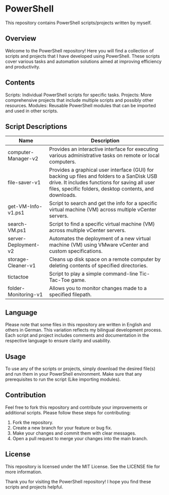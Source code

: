 # PowerShell
This repository contains PowerShell scripts/projects written by myself.

## Overview
Welcome to the PowerShell repository! Here you will find a collection of scripts and projects that I have developed using PowerShell. These scripts cover various tasks and automation solutions aimed at improving efficiency and productivity.

## Contents
Scripts: Individual PowerShell scripts for specific tasks.
Projects: More comprehensive projects that include multiple scripts and possibly other resources.
Modules: Reusable PowerShell modules that can be imported and used in other scripts.

## Script Descriptions

|         Name         |      Description     |
| -------------------- | -------------------- |
| computer-Manager-v2  | Provides an interactive interface for executing various administrative tasks on remote or local computers.  |
| file-saver-v1        | Provides a graphical user interface (GUI) for backing up files and folders to a SanDisk USB drive. It includes functions for saving all user files, specific folders, desktop contents, and downloads.  |
| get-VM-Info-v1.ps1   | Script to search and get the info for a specific virtual machine (VM) across multiple vCenter servers. |
| search-VM.ps1        | Script to find a specific virtual machine (VM) across multiple vCenter servers. |
| server-Deployment-v2 | Automates the deployment of a new virtual machine (VM) using VMware vCenter and custom specifications. |
| storage-Cleaner-v1   | Cleans up disk space on a remote computer by deleting contents of specified directories. |
| tictactoe            | Script to play a simple command-line Tic-Tac-Toe game.|
| folder-Monitoring-v1 | Allows you to monitor changes made to a specified filepath. |

## Language
Please note that some files in this repository are written in English and others in German. This variation reflects my bilingual development process. Each script and project includes comments and documentation in the respective language to ensure clarity and usability.

## Usage
To use any of the scripts or projects, simply download the desired file(s) and run them in your PowerShell environment. Make sure that any prerequisites to run the script (Like importing modules).

## Contribution
Feel free to fork this repository and contribute your improvements or additional scripts. Please follow these steps for contributing:

1. Fork the repository.
2. Create a new branch for your feature or bug fix.
3. Make your changes and commit them with clear messages.
4. Open a pull request to merge your changes into the main branch.
   
## License
This repository is licensed under the MIT License. See the LICENSE file for more information.

Thank you for visiting the PowerShell repository! I hope you find these scripts and projects helpful.
